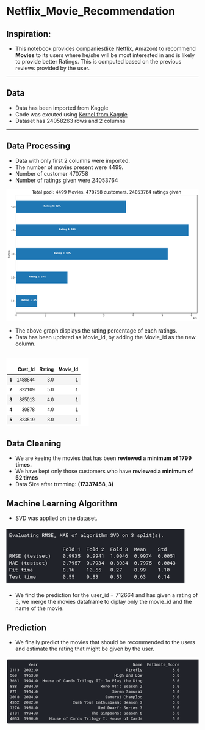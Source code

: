 # Netflix_Movie_Recommendation

## Inspiration:
- This notebook provides companies(like Netflix, Amazon) to recommend **Movies** to its users where he/she will be most interested in and is likely to provide better Ratings. This is computed based on the previous reviews provided by the user.

---
## Data
- Data has been imported from Kaggle
- Code was excuted using [Kernel from Kaggle](https://www.kaggle.com/lokeshrth4617/netflix-movies-recommendation-1)
- Dataset has 24058263 rows and  2 columns
---
## Data Processing
- Data with only first 2 columns were imported.
- The number of movies present were 4499.
- Number of customer 470758
- Number of ratings given were 24053764

![](https://github.com/Lokeshrathi/Netflix_movie_recommendation/blob/master/Image/ratings1.png)

- The above graph displays the rating percentage of each ratings.
- Data has been updated as Movie_id, by adding the Movie_id as the new column.

![](Image/Screenshot%20from%202020-06-19%2018-17-48.png)
---
## Data Cleaning
- We are keeing the movies that has been **reviewed a minimum of 1799 times.**
- We have kept only those customers who have **reviewed a minimum of 52 times**
- Data Size after trmming: **(17337458, 3)**

## Machine Learning Algorithm
- SVD was applied on the dataset.

![](Image/Screenshot%20from%202020-06-19%2018-26-38.png)

- We find the prediction for the user_id = 712664 and has given a rating of 5, we merge the movies dataframe to diplay only the movie_id and the name of the movie.

## Prediction
- We finally predict the movies that should be recommended to the users and estimate the rating that might be given by the user.

![](Image/Screenshot%20from%202020-06-19%2018-32-01.png)



